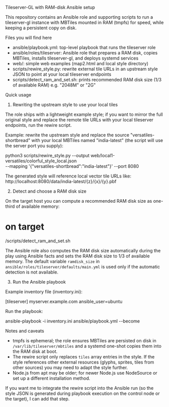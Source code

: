 Tileserver-GL with RAM-disk Ansible setup

This repository contains an Ansible role and supporting scripts to run a tileserver-gl instance
with MBTiles mounted in RAM (tmpfs) for speed, while keeping a persistent copy on disk.

Files you will find here
- ansible/playbook.yml: top-level playbook that runs the tileserver role
- ansible/roles/tileserver: Ansible role that prepares a RAM disk, copies MBTiles, installs tileserver-gl, and deploys systemd services
- web/: simple web examples (map2.html and local style directory)
- scripts/rewire_style.py: rewrite external tile URLs in an upstream style JSON to point at your local tileserver endpoints
- scripts/detect_ram_and_set.sh: prints recommended RAM disk size (1/3 of available RAM) e.g. "2048M" or "2G"

Quick usage

1) Rewriting the upstream style to use your local tiles

The role ships with a lightweight example style; if you want to mirror the full original style and
replace the remote tile URLs with your local tileserver endpoints, run the rewire script.

Example: rewrite the upstream style and replace the source "versatiles-shortbread" with your
local MBTiles named "india-latest" (the script will use the server port you supply):

python3 scripts/rewire_style.py --output web/local1-versatiles/colorful_style_local.json \
  --mapping '{"versatiles-shortbread":"india-latest"}' --port 8080

The generated style will reference local vector tile URLs like:
  http://localhost:8080/data/india-latest/{z}/{x}/{y}.pbf

2) Detect and choose a RAM disk size

On the target host you can compute a recommended RAM disk size as one-third of available memory:

# on target
/scripts/detect_ram_and_set.sh

The Ansible role also computes the RAM disk size automatically during the play using Ansible facts
and sets the RAM disk size to 1/3 of available memory. The default variable `ramdisk_size` in
`ansible/roles/tileserver/defaults/main.yml` is used only if the automatic detection is not available.

3) Run the Ansible playbook

Example inventory file (inventory.ini):

[tileserver]
myserver.example.com ansible_user=ubuntu

Run the playbook:

ansible-playbook -i inventory.ini ansible/playbook.yml --become

Notes and caveats
- tmpfs is ephemeral; the role ensures MBTiles are persisted on disk in `/var/lib/tileserver/mbtiles` and a systemd one-shot copies them into the RAM disk at boot.
- The rewire script only replaces `tiles` array entries in the style. If the style references other external resources (glyphs, sprites, tiles from other sources) you may need to adapt the style further.
- Node.js from apt may be older; for newer Node.js use NodeSource or set up a different installation method.

If you want me to integrate the rewire script into the Ansible run (so the style JSON is generated during playbook execution on the control node or the target), I can add that step.
